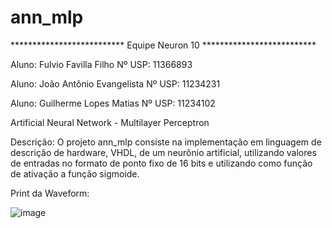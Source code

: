# ann_mlp

************************** Equipe Neuron 10 **************************

Aluno: Fulvio Favilla Filho                  Nº USP: 11366893

Aluno: João Antônio Evangelista              Nº USP: 11234231

Aluno: Guilherme Lopes Matias                Nº USP: 11234102



Artificial Neural Network - Multilayer Perceptron


Descrição: O projeto ann_mlp consiste na implementação em linguagem de descrição de hardware, VHDL, de um neurônio artificial, utilizando valores de entradas no formato de ponto fixo de 16 bits e utilizando como função de ativação a função sigmoide.


Print da Waveform:

![image](https://user-images.githubusercontent.com/86382671/128583899-f51c64e9-db2c-4aca-b278-b5630de68b42.png)
